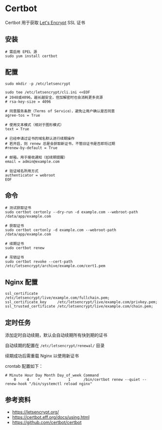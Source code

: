 # Certbot

Certbot 用于获取 [Let's Encrypt](https://letsencrypt.org/) SSL 证书

## 安装

```
# 需启用 EPEL 源
sudo yum install certbot
```

## 配置

```
sudo mkdir -p /etc/letsencrypt

sudo tee /etc/letsencrypt/cli.ini <<EOF
# 2048或4096。越长越安全，但加解密时也会消耗更多资源
# rsa-key-size = 4096

# 同意服务条款（Terms of Service），避免让用户确认是否同意
agree-tos = True

# 使用文本模式（相对于图形模式）
text = True

# 已经申请过证书的域名默认进行续期操作
# 若开启，则 renew 总是会获取新证书，不管旧证书是否即将过期
#renew-by-default = True

# 邮箱，用于接收通知（如续期提醒）
email = admin@example.com

# 验证域名所用方式
authenticator = webroot
EOF
```

## 命令

```
# 测试获取证书
sudo certbot certonly --dry-run -d example.com --webroot-path /data/app/example.com

# 获取证书
sudo certbot certonly -d example.com --webroot-path /data/app/example.com

# 续期证书
sudo certbot renew

# 吊销证书
sudo certbot revoke --cert-path /etc/letsencrypt/archive/example.com/cert1.pem
```

## Nginx 配置

```
ssl_certificate         /etc/letsencrypt/live/example.com/fullchain.pem;
ssl_certificate_key     /etc/letsencrypt/live/example.com/privkey.pem;
ssl_trusted_certificate /etc/letsencrypt/live/example.com/chain.pem;
```

## 定时任务

添加定时自动续期，默认会自动续期所有快到期的证书

自动续期的配置在 `/etc/letsencrypt/renewal/` 目录

续期成功后需重载 Nginx 以使用新证书

crontab 配置如下：

```
# Minute Hour Day Month Day_of_week Command
    0     4    *    *        1      /bin/certbot renew --quiet --renew-hook "/bin/systemctl reload nginx"
```

## 参考资料

* https://letsencrypt.org/
* https://certbot.eff.org/docs/using.html
* https://github.com/certbot/certbot
